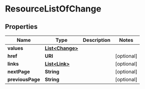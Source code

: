 

# ResourceListOfChange


## Properties

Name | Type | Description | Notes
------------ | ------------- | ------------- | -------------
**values** | [**List&lt;Change&gt;**](Change.md) |  | 
**href** | **URI** |  |  [optional]
**links** | [**List&lt;Link&gt;**](Link.md) |  |  [optional]
**nextPage** | **String** |  |  [optional]
**previousPage** | **String** |  |  [optional]



